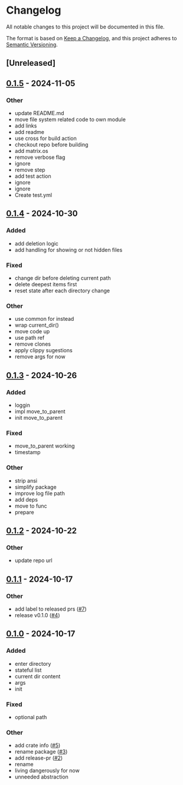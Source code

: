 # Changelog

All notable changes to this project will be documented in this file.

The format is based on [Keep a Changelog](https://keepachangelog.com/en/1.0.0/),
and this project adheres to [Semantic Versioning](https://semver.org/spec/v2.0.0.html).

## [Unreleased]

## [0.1.5](https://github.com/ddanielsantos/fman/compare/v0.1.4...v0.1.5) - 2024-11-05

### Other

- update README.md
- move file system related code to own module
- add links
- add readme
- use cross for build action
- checkout repo before building
- add matrix.os
- remove verbose flag
- ignore
- remove step
- add test action
- ignore
- ignore
- Create test.yml

## [0.1.4](https://github.com/ddanielsantos/fman/compare/v0.1.3...v0.1.4) - 2024-10-30

### Added

- add deletion logic
- add handling for showing or not hidden files

### Fixed

- change dir before deleting current path
- delete deepest items first
- reset state after each directory change

### Other

- use common for instead
- wrap current_dir()
- move code up
- use path ref
- remove clones
- apply clippy sugestions
- remove args for now

## [0.1.3](https://github.com/ddanielsantos/fman/compare/v0.1.2...v0.1.3) - 2024-10-26

### Added

- loggin
- impl move_to_parent
- init move_to_parent

### Fixed

- move_to_parent working
- timestamp

### Other

- strip ansi
- simplify package
- improve log file path
- add deps
- move to func
- prepare

## [0.1.2](https://github.com/ddanielsantos/fman/compare/v0.1.1...v0.1.2) - 2024-10-22

### Other

- update repo url

## [0.1.1](https://github.com/ddanielsantos/fm/compare/v0.1.0...v0.1.1) - 2024-10-17

### Other

- add label to released prs ([#7](https://github.com/ddanielsantos/fm/pull/7))
- release v0.1.0 ([#4](https://github.com/ddanielsantos/fm/pull/4))

## [0.1.0](https://github.com/ddanielsantos/fm/releases/tag/v0.1.0) - 2024-10-17

### Added

- enter directory
- stateful list
- current dir content
- args
- init

### Fixed

- optional path

### Other

- add crate info ([#5](https://github.com/ddanielsantos/fm/pull/5))
- rename package ([#3](https://github.com/ddanielsantos/fm/pull/3))
- add release-pr ([#2](https://github.com/ddanielsantos/fm/pull/2))
- rename
- living dangerously for now
- unneeded abstraction
